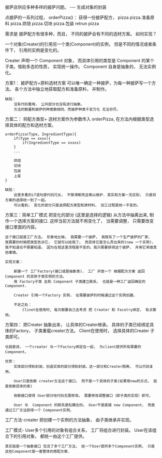 披萨店供应多种多样的披萨问题。 --- 生成对象的封装

点披萨的一系列过程， orderPizza()：
    获得一份披萨配方， pizza
    pizza.准备原料
    pizza.烘焙
    pizza.切块
    pizza.包装
    retrun pizza


需求是 披萨配方有很多种，而且， 不同的披萨会有不同的选材方案。 如何实现？

一个对象(Creater)的引用另一个类(Component)的实例， 但是不同的情况或者条件下， 引用的实例是变化的。
        
Creater 声明一个 Component 对象， 而具体引用的类型是 Component 的某个子类。借助多态的性质， 实现统一操作。
Component 自身是抽象的， 无法实例化。

方案1：
    披萨配方+原料选材方案 可以唯一确定一种披萨，为每一种披萨写一个方法。
    各个方法中独立地获取配方和准备原料， 并制作。

    缺陷：
        没有代码重用， 公共部分也没有进行抽象。 
        方法的数量和披萨的种类数相同，而披萨种类千变万化 无法穷尽。 


方案二：
    将配方类型+ 选材方案作为参数传入 orderPizza, 在方法内根据类型选择具体的配方和选材方案。

    orderPizza(Type, IngredientType){
        if(Type == xxxx){
            if(IngredientType == xxxxx)
        }
        ...

        烘焙
        切块
        包装
        上菜
    }

    缺陷：
        这里多重的if语句使代码冗长， 不够清晰而且难以维护. 其实和方案一无区别， 只是将方案的选择统一到了一起。 
        可以看到， 变化的部分只是选择配方类型和原材料， 加工过程是统一不变的。


方案三：简单工厂模式
    把变化的部分 (这里是选择的逻辑) 从方法中抽离出来, 制作一个选择方案的接口. 这样当前方法就不用变化了， 当需要调整， 只需要改变接口里面的内容。 
    
    这个接口就是工厂方法。 形象地比喻， 我需要一个披萨， 我联系了一个生产披萨的厂家， 我需要的时候把类型告诉它， 它就可以给我了。 而具体它是怎么弄出来的(new 一个实例)， 我不知道也不需要知道。 因为在我这里流程是不变的。我只需要获得这个披萨， 并用它来做其他事情。

    实现方案：

        新建一个 工厂Factory(接口或是抽象类)， 工厂 开放一个 根据配方方案 返回 Component 的具体子类实例的方法。
        用 Factory子类 去和 Component 子类建立联系， 也就是一种工厂返回确定的 Component.
        
        Creater 引用一个Factory 实例， 在需要披萨的时候通过这个实例创建。

        不足之处：
            Clinet在使用时, 每次都要自己去考虑 把 Creater 和 Facotry绑定， 有点繁琐。

方案四：
    把Creater 抽象出来， 让具体的Creater继承。 具体的子类已经绑定具体的Factory， 子类重载creater方法。
    Client在使用时， 选择具体的Creater 子类即可。 

    也就是说， 一个creater 与一个Factory绑定在一起， 为client提供所有需要的 Component。

    优势：
        实体部分得到封装，创造实体的部分得到封装。这一部分和Creater脱离， 可以代码复用。

        User只是依赖 creater方法这个接口， 而不是一个具体的子类(如果用new的方式， 就是依赖具体的类)

        依赖接口使得 User部分地代码无需修改。 需要修改调整接口（即子类的实现）即可。

        User 与  Component 的联系是松耦合的。 User不是直接 new Component， 而是通过工厂方法获得一个 Component实例。


工厂方法-creater
    把创建一个实例的方法抽象， 由子类继承并实现。 

        
工厂模式-
    User多个引用的对象有组合关系， 工厂将组合进行封装。
    User在该组合下的引用对象， 都统一由这个工厂提供。

    其实就是一个抽象接口 包含了多个工厂方法， 给一个User提供多个Component实例， 只是这些Component是一套整体的搭配方案.



